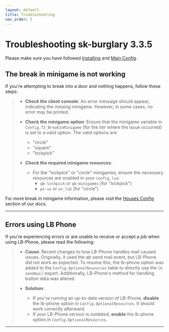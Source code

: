 ```yaml
---
layout: default
title: Troubleshooting
nav_order: 5
---
```


# Troubleshooting sk-burglary 3.3.5

Please make sure you have followed [Installing](https://mknzz.github.io/burglary-docs/install.html) and [Main Config](https://mknzz.github.io/burglary-docs/config.html).

## The break in minigame is not working

If you're attempting to break into a door and nothing happens, follow these steps:

> - **Check the client console**: An error message should appear, indicating the missing minigame. However, in some cases, no error may be printed.
>
> - **Check the minigame option**: Ensure that the minigame variable in `Config.T3_BreakInMinigame` (for the tier where the issue occurred) is set to a valid option. The valid options are: 
>   - "circle"
>   - "square"
>   - "lockpick"
>
> - **Check the required minigame resources**: 
>   - For the "lockpick" or "circle" minigames, ensure the necessary resources are enabled in your `config.lua`:
>     - `qb-lockpick` or `qb-minigames` (for "lockpick")
>     - `ps-ui` or `ox_lib` (for "circle")
>

For more break in minigame information, please visit the [Houses Config](https://mknzz.github.io/burglary-docs/tier_config.html) section of our docs.

---

## Errors using LB Phone

If you’re experiencing errors or are unable to receive or accept a job when using LB-Phone, please read the following:

> - **Cause**: Recent changes to how LB-Phone handles mail caused issues. Originally, it used the qb send mail event, but LB-Phone did not work as expected. To resolve this, the lb-phone option was added to the `Config.OptionalResources` table to directly use the `lb sendmail` export. Additionally, LB-Phone's method for handling button data was altered. 
> 
> - **Solution**: 
>   - If you're running an up-to-date version of LB-Phone, **disable** the lb-phone option in `Config.OptionalResources`. It should work correctly afterward.
>   - If your LB-Phone version is outdated, **enable** the lb-phone option in `Config.OptionalResources`.

---
